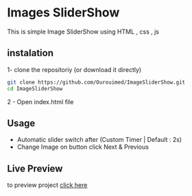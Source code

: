 # Images SliderShow
This is simple Image SliderShow using HTML , css , js

## instalation
1- clone the repositoriy (or download it directly)
```bash
git clone https://github.com/Ourouimed/ImageSliderShow.git
cd ImageSliderShow
```
2 - Open index.html file

## Usage 
- Automatic slider switch after (Custom Timer | Default : 2s)
- Change Image on button click Next & Previous 


## Live Preview
to preview project [click here](https://ourouimed.github.io/ImageSliderShow)



